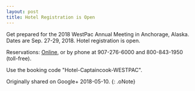 ```yaml
---
layout: post
title: Hotel Registration is Open
---
```


Get prepared for the 2018 WestPac Annual Meeting in Anchorage, Alaska. Dates are Sep. 27-29, 2018. Hotel registration is open.

Reservations: [Online](https://gc.synxis.com/rez.aspx?Hotel=26969&Chain=10237&template=fANCCC&shell=fANCCC&arrive=9/25/2018&depart=10/1/2018&adult=1&child=0&group=WESTPAC), or by phone at 907-276-6000 and 800-843-1950 (toll-free).

Use the booking code "Hotel-Captaincook-WESTPAC".

Originally shared on Google+ 2018-05-10.
{: .oNote}
